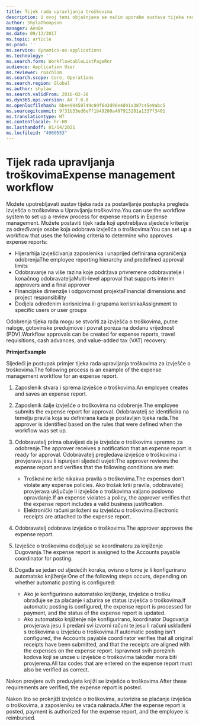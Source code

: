 ```yaml
---
title: Tijek rada upravljanja troškovima
description: U ovoj temi objašnjava se način uporabe sustava tijeka rada u aplikaciji Microsoft Dynamics 365 Finance za postavljanje postupka pregleda izvješća o troškovima u Upravljanju troškovima.
author: ShylaThompson
manager: AnnBe
ms.date: 09/13/2017
ms.topic: article
ms.prod: ''
ms.service: dynamics-ax-applications
ms.technology: ''
ms.search.form: WorkflowtableListPageRnr
audience: Application User
ms.reviewer: roschlom
ms.search.scope: Core, Operations
ms.search.region: Global
ms.author: shylaw
ms.search.validFrom: 2016-02-28
ms.dyn365.ops.version: AX 7.0.0
ms.openlocfilehash: bbee90450749c89f643d96e4d41a387c45e9abc5
ms.sourcegitcommit: 9f31b33ed6e7f1b49200a407913201a1337f3401
ms.translationtype: HT
ms.contentlocale: hr-HR
ms.lasthandoff: 01/14/2021
ms.locfileid: "4960553"
---
```

# <a name="expense-management-workflow"></a><span data-ttu-id="d8b3b-103">Tijek rada upravljanja troškovima</span><span class="sxs-lookup"><span data-stu-id="d8b3b-103">Expense management workflow</span></span>

<span data-ttu-id="d8b3b-104">Možete upotrebljavati sustav tijeka rada za postavljanje postupka pregleda izvješća o troškovima u Upravljanju troškovima.</span><span class="sxs-lookup"><span data-stu-id="d8b3b-104">You can use the workflow system to set up a review process for expense reports in Expense management.</span></span> <span data-ttu-id="d8b3b-105">Možete postaviti tijek rada koji upotrebljava sljedeće kriterije za određivanje osobe koja odobrava izvješća o troškovima:</span><span class="sxs-lookup"><span data-stu-id="d8b3b-105">You can set up a workflow that uses the following criteria to determine who approves expense reports:</span></span>

- <span data-ttu-id="d8b3b-106">Hijerarhija izvješćivanja zaposlenika i unaprijed definirana ograničenja odobrenja</span><span class="sxs-lookup"><span data-stu-id="d8b3b-106">The employee reporting hierarchy and predefined approval limits</span></span>
- <span data-ttu-id="d8b3b-107">Odobravanje na više razina koje podržava privremene odobravatelje i konačnog odobravatelja</span><span class="sxs-lookup"><span data-stu-id="d8b3b-107">Multi-level approval that supports interim approvers and a final approver</span></span>
- <span data-ttu-id="d8b3b-108">Financijske dimenzije i odgovornost projekta</span><span class="sxs-lookup"><span data-stu-id="d8b3b-108">Financial dimensions and project responsibility</span></span>
- <span data-ttu-id="d8b3b-109">Dodjela određenim korisnicima ili grupama korisnika</span><span class="sxs-lookup"><span data-stu-id="d8b3b-109">Assignment to specific users or user groups</span></span>

<span data-ttu-id="d8b3b-110">Odobrenja tijeka rada mogu se stvoriti za izvješća o troškovima, putne naloge, gotovinske predujmove i povrat poreza na dodanu vrijednost (PDV).</span><span class="sxs-lookup"><span data-stu-id="d8b3b-110">Workflow approvals can be created for expense reports, travel requisitions, cash advances, and value-added tax (VAT) recovery.</span></span>

<span data-ttu-id="d8b3b-111">**Primjer**</span><span class="sxs-lookup"><span data-stu-id="d8b3b-111">**Example**</span></span>

<span data-ttu-id="d8b3b-112">Sljedeći je postupak primjer tijeka rada upravljanja troškovima za izvješće o troškovima.</span><span class="sxs-lookup"><span data-stu-id="d8b3b-112">The following process is an example of the expense management workflow for an expense report.</span></span>

1. <span data-ttu-id="d8b3b-113">Zaposlenik stvara i sprema izvješće o troškovima.</span><span class="sxs-lookup"><span data-stu-id="d8b3b-113">An employee creates and saves an expense report.</span></span>
2. <span data-ttu-id="d8b3b-114">Zaposlenik šalje izvješće o troškovima na odobrenje.</span><span class="sxs-lookup"><span data-stu-id="d8b3b-114">The employee submits the expense report for approval.</span></span> <span data-ttu-id="d8b3b-115">Odobravatelj se identificira na temelju pravila koja su definirana kada je postavljen tijeka rada.</span><span class="sxs-lookup"><span data-stu-id="d8b3b-115">The approver is identified based on the rules that were defined when the workflow was set up.</span></span>
3. <span data-ttu-id="d8b3b-116">Odobravatelj prima obavijest da je izvješće o troškovima spremno za odobrenje.</span><span class="sxs-lookup"><span data-stu-id="d8b3b-116">The approver receives a notification that an expense report is ready for approval.</span></span> <span data-ttu-id="d8b3b-117">Odobravatelj pregledava izvješće o troškovima i provjerava jesu li ispunjeni sljedeći uvjeti:</span><span class="sxs-lookup"><span data-stu-id="d8b3b-117">The approver reviews the expense report and verifies that the following conditions are met:</span></span>

    - <span data-ttu-id="d8b3b-118">Troškovi ne krše nikakva pravila o troškovima.</span><span class="sxs-lookup"><span data-stu-id="d8b3b-118">The expenses don't violate any expense policies.</span></span> <span data-ttu-id="d8b3b-119">Ako trošak krši pravila, odobravatelj provjerava uključuje li izvješće o troškovima valjano poslovno opravdanje.</span><span class="sxs-lookup"><span data-stu-id="d8b3b-119">If an expense violates a policy, the approver verifies that the expense report includes a valid business justification.</span></span>
    - <span data-ttu-id="d8b3b-120">Elektronički računi priloženi su izvješću o troškovima.</span><span class="sxs-lookup"><span data-stu-id="d8b3b-120">Electronic receipts are attached to the expense report.</span></span>

4. <span data-ttu-id="d8b3b-121">Odobravatelj odobrava izvješće o troškovima.</span><span class="sxs-lookup"><span data-stu-id="d8b3b-121">The approver approves the expense report.</span></span>
5. <span data-ttu-id="d8b3b-122">Izvješće o troškovima dodjeljuje se koordinatoru za knjiženje Dugovanja.</span><span class="sxs-lookup"><span data-stu-id="d8b3b-122">The expense report is assigned to the Accounts payable coordinator for posting.</span></span>
6. <span data-ttu-id="d8b3b-123">Događa se jedan od sljedećih koraka, ovisno o tome je li konfigurirano automatsko knjiženje:</span><span class="sxs-lookup"><span data-stu-id="d8b3b-123">One of the following steps occurs, depending on whether automatic posting is configured:</span></span>

    - <span data-ttu-id="d8b3b-124">Ako je konfigurirano automatsko knjiženje, izvješće o trošku obrađuje se za plaćanje i ažurira se status izvješća o troškovima.</span><span class="sxs-lookup"><span data-stu-id="d8b3b-124">If automatic posting is configured, the expense report is processed for payment, and the status of the expense report is updated.</span></span>
    - <span data-ttu-id="d8b3b-125">Ako automatsko knjiženje nije konfigurirano, koordinator Dugovanja provjerava jesu li predani svi izvorni računi te jesu li računi usklađeni s troškovima u izvješću o troškovima.</span><span class="sxs-lookup"><span data-stu-id="d8b3b-125">If automatic posting isn't configured, the Accounts payable coordinator verifies that all original receipts have been submitted, and that the receipts are aligned with the expenses on the expense report.</span></span> <span data-ttu-id="d8b3b-126">Ispravnost svih poreznih kodova koji se unose u izvješće o troškovima također mora biti provjerena.</span><span class="sxs-lookup"><span data-stu-id="d8b3b-126">All tax codes that are entered on the expense report must also be verified as correct.</span></span>

<span data-ttu-id="d8b3b-127">Nakon provjere ovih preduvjeta knjiži se izvješće o troškovima.</span><span class="sxs-lookup"><span data-stu-id="d8b3b-127">After these requirements are verified, the expense report is posted.</span></span>

<span data-ttu-id="d8b3b-128">Nakon što se proknjiži izvješće o troškovima, autorizira se plaćanje izvješća o troškovima, a zaposleniku se vraća naknada.</span><span class="sxs-lookup"><span data-stu-id="d8b3b-128">After the expense report is posted, payment is authorized for the expense report, and the employee is reimbursed.</span></span>
